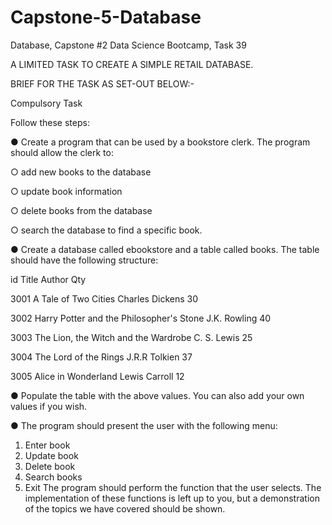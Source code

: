 # Capstone-5-Database

Database, Capstone #2 Data Science Bootcamp, Task 39


A LIMITED TASK TO CREATE A SIMPLE RETAIL DATABASE.

BRIEF FOR THE TASK AS SET-OUT BELOW:-

Compulsory Task

Follow these steps:

● Create a program that can be used by a bookstore clerk. The program should allow the clerk to:

○ add new books to the database

○ update book information

○ delete books from the database

○ search the database to find a specific book.

● Create a database called ebookstore and a table called books. The table should have the following structure:

id Title Author Qty

3001 A Tale of Two
Cities
Charles Dickens 30

3002 Harry Potter and
the
Philosopher's
Stone
J.K. Rowling 40

3003 The Lion, the
Witch and the
Wardrobe
C. S. Lewis 25

3004 The Lord of the
Rings
J.R.R Tolkien 37

3005 Alice in
Wonderland
Lewis Carroll 12

● Populate the table with the above values. You can also add your own values if you wish.

● The program should present the user with the following menu:

1. Enter book
2. Update book
3. Delete book
4. Search books
0. Exit
The program should perform the function that the user selects. The implementation of these functions is left up to you, but a demonstration of the topics we have covered should be shown.
